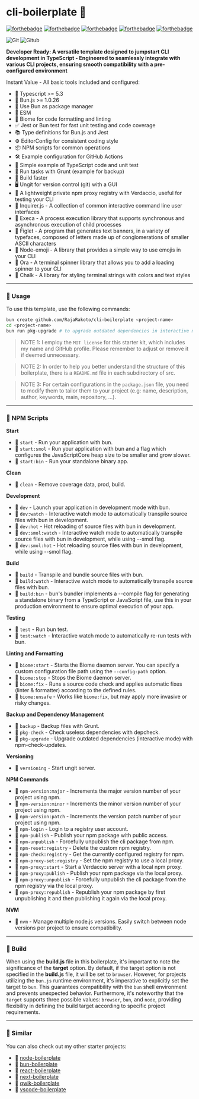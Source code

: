 # cli-boilerplate 🚀

[![forthebadge](https://forthebadge.com/images/badges/built-with-love.svg)](https://forthebadge.com) [![forthebadge](https://forthebadge.com/images/badges/for-you.svg)](https://forthebadge.com) [![forthebadge](https://forthebadge.com/images/badges/open-source.svg)](https://forthebadge.com) [![forthebadge](https://forthebadge.com/images/badges/uses-git.svg)](https://forthebadge.com) [![forthebadge](https://rajarakoto.github.io/github-docs/badge/build-by.svg)](https://forthebadge.com)

![Git](https://img.shields.io/badge/-Git-777?style=flat&logo=git&logoColor=F05032&labelColor=ffffff) ![Gitub](https://img.shields.io/badge/-Gitub-777?style=flat&logo=github&logoColor=777&labelColor=ffffff)

**Developer Ready: A versatile template designed to jumpstart CLI development in TypeScript - Engineered to seamlessly integrate with various CLI projects, ensuring smooth compatibility with a pre-configured environment**

Instant Value - All basic tools included and configured:

- 🚀 Typescript >= 5.3
- 🧅 Bun.js >= 1.0.26
- 🧅 Use Bun as package manager
- 🌈 ESM
- 🧪 Biome for code formatting and linting
- ✅ Jest or Bun test for fast unit testing and code coverage
- 📚 Type definitions for Bun.js and Jest
- ⚙️ EditorConfig for consistent coding style
- 📦 NPM scripts for common operations
- 🛠️ Example configuration for GitHub Actions
- 📝 Simple example of TypeScript code and unit test
- 🐗 Run tasks with Grunt (example for backup)
- 🚄 Build faster
- 🖥️ Ungit for version control (git) with a GUI
- 🧪 A lightweight private npm proxy registry with Verdaccio, useful for testing your CLI
- 🔳 Inquirer.js - A collection of common interactive command line user interfaces
- 🔳 Execa - A process execution library that supports synchronous and asynchronous execution of child processes
- 🔳 Figlet - A program that generates text banners, in a variety of typefaces, composed of letters made up of conglomerations of smaller ASCII characters
- 🔳 Node-emoji - A library that provides a simple way to use emojis in your CLI
- 🔳 Ora - A terminal spinner library that allows you to add a loading spinner to your CLI
- 🔳 Chalk - A library for styling terminal strings with colors and text styles

---

### 📌 Usage

To use this template, use the following commands:

```bash
bun create github.com/RajaRakoto/cli-boilerplate <project-name>
cd <project-name>
bun run pkg-upgrade # to upgrade outdated dependencies in interactive mode
```

> NOTE 1: I employ the `MIT license` for this starter kit, which includes my name and GitHub profile. Please remember to adjust or remove it if deemed unnecessary.

> NOTE 2: In order to help you better understand the structure of this boilerplate, there is a `README.md` file in each subdirectory of src.

> NOTE 3: For certain configurations in the `package.json` file, you need to modify them to tailor them to your project (e.g: name, description, author, keywords, main, repository, ...).

---

### 📌 NPM Scripts

**Start**

- 📜 `start` - Run your application with bun.
- 📜 `start:smol` - Run your application with bun and a flag which configures the JavaScriptCore heap size to be smaller and grow slower.
- 📜 `start:bin` - Run your standalone binary app.

**Clean**

- 📜 `clean` - Remove coverage data, prod, build.

**Development**

- 📜 `dev` - Launch your application in development mode with bun.
- 📜 `dev:watch` - Interactive watch mode to automatically transpile source files with bun in development.
- 📜 `dev:hot` - Hot reloading of source files with bun in development.
- 📜 `dev:smol:watch` - Interactive watch mode to automatically transpile source files with bun in development, while using --smol flag.
- 📜 `dev:smol:hot` - Hot reloading source files with bun in development, while using --smol flag.

**Build**

- 📜 `build` - Transpile and bundle source files with bun.
- 📜 `build:watch` - Interactive watch mode to automatically transpile source files with bun.
- 📜 `build:bin` - bun's bundler implements a --compile flag for generating a standalone binary from a TypeScript or JavaScript file, use this in your production environment to ensure optimal execution of your app.

**Testing**

- 📜 `test` - Run bun test.
- 📜 `test:watch` - Interactive watch mode to automatically re-run tests with bun.

**Linting and Formatting**

- 📜 `biome:start` - Starts the Biome daemon server. You can specify a custom configuration file path using the `--config-path` option.
- 📜 `biome:stop` - Stops the Biome daemon server.
- 📜 `biome:fix` - Runs a source code check and applies automatic fixes (linter & formatter) according to the defined rules.
- 📜 `biome:unsafe` - Works like `biome:fix`, but may apply more invasive or risky changes.

**Backup and Dependency Management**

- 📜 `backup` - Backup files with Grunt.
- 📜 `pkg-check` - Check useless dependencies with depcheck.
- 📜 `pkg-upgrade` - Upgrade outdated dependencies (interactive mode) with npm-check-updates.

**Versioning**

- 📜 `versioning` - Start ungit server.

**NPM Commands**

- 📜 `npm-version:major` - Increments the major version number of your project using npm.
- 📜 `npm-version:minor` - Increments the minor version number of your project using npm.
- 📜 `npm-version:patch` - Increments the version patch number of your project using npm.
- 📜 `npm-login` - Login to a registry user account.
- 📜 `npm-publish` - Publish your npm package with public access.
- 📜 `npm-unpublish` - Forcefully unpublish the cli package from npm.
- 📜 `npm-reset:registry` - Delete the custom npm registry.
- 📜 `npm-check:registry` - Get the currently configured registry for npm.
- 📜 `npm-proxy-set:registry` - Set the npm registry to use a local proxy.
- 📜 `npm-proxy:start` - Start a Verdaccio server with a local npm proxy.
- 📜 `npm-proxy:publish` - Publish your npm package via the local proxy.
- 📜 `npm-proxy:unpublish` - Forcefully unpublish the cli package from the npm registry via the local proxy.
- 📜 `npm-proxy:republish` - Republish your npm package by first unpublishing it and then publishing it again via the local proxy.

**NVM**

- 📜 `nvm` - Manage multiple node.js versions. Easily switch between node versions per project to ensure compatibility.

---

### 📌 Build

When using the **build.js** file in this boilerplate, it's important to note the significance of the **target** option. By default, if the target option is not specified in the **build.js** file, it will be set to `browser`. However, for projects utilizing the `bun.js` runtime environment, it's imperative to explicitly set the target to `bun`. This guarantees compatibility with the `bun` shell environment and prevents unexpected behavior. Furthermore, it's noteworthy that the `target` supports three possible values: `browser`, `bun`, and `node`, providing flexibility in defining the build target according to specific project requirements.

---

### 📌 Similar

You can also check out my other starter projects:

- 🚀 [node-boilerplate](https://github.com/RajaRakoto/node-boilerplate)
- 🚀 [bun-boilerplate](https://github.com/RajaRakoto/bun-boilerplate)
- 🚀 [react-boilerplate](https://github.com/RajaRakoto/react-boilerplate)
- 🚀 [next-boilerplate](https://github.com/RajaRakoto/next-boilerplate)
- 🚀 [qwik-boilerplate](https://github.com/RajaRakoto/qwik-boilerplate)
- 🚀 [vscode-boilerplate](https://github.com/RajaRakoto/vscode-boilerplate)
